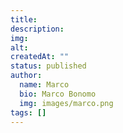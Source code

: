 ```yaml
---
title: 
description: 
img: 
alt: 
createdAt: ""
status: published
author:
  name: Marco
  bio: Marco Bonomo
  img: images/marco.png
tags: []
---
```

